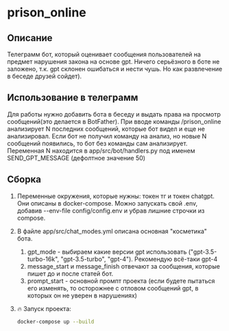 # prison_online

## Описание

Телеграмм бот, который оценивает сообщения пользователей на предмет нарушения закона на основе gpt. Ничего серьёзного в боте не заложено, т.к. gpt склонен ошибаться и нести чушь.
Но как развлечение в беседе друзей сойдет). 

## Использование в телеграмм

Для работы нужно добавить бота в беседу и выдать права на просмотр сообщений(это делается в BotFather). При вводе команды /prison_online анализирует N последних сообщений, которые бот видел и еще не анализировал.
Если бот не получил команду на анализ, но новые N сообщений появились, то бот без команды сам анализирует. Переменная N находится в app/src/bot/handlers.py под именем SEND_GPT_MESSAGE (дефолтное значение 50)

## Сборка

1. Переменные окружения, которые нужны: токен тг и токен chatgpt. Они описаны в docker-compose. Можно запускать свой .env, добавив --env-file config/config.env и убрав лишние строчки из compose.

2. В файле app/src/chat_modes.yml описана основная "косметика" бота.
   
     1) gpt_mode - выбираем какие версии gpt использовать ("gpt-3.5-turbo-16k", "gpt-3.5-turbo", "gpt-4"). Рекомендую всё-таки gpt-4
     2) message_start и message_finish отвечают за сообщения, которые пишет до и после статей бот.
     3) prompt_start - основной промпт проекта (если будете пытаться его изменять, то осторожнее с отловом сообщений gpt, в которых он не уверен в нарушениях)

3. 🔥 Запуск проекта:
    ```bash
    docker-compose up --build
    ```
